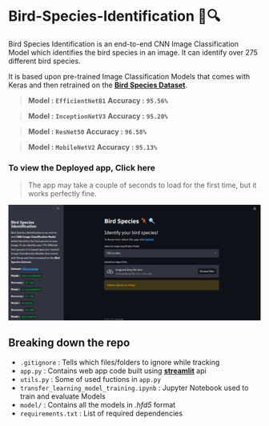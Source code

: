 # Bird-Species-Identification 🦜🔍

Bird Species Identification is an end-to-end CNN Image Classification Model which identifies the bird species in an image. It can identify over 275 different bird species.

It is based upon pre-trained Image Classification Models that comes with Keras and then retrained on the [**Bird Species Dataset**](https://www.kaggle.com/gpiosenka/100-bird-species).

>**Model :** **`EfficientNetB1`**
>**Accuracy :** **`95.56%`**

>**Model :** **`InceptionNetV3`**
>**Accuracy :** **`95.20%`**

>**Model :** **`ResNet50`**
>**Accuracy :** **`96.58%`**

>**Model :** **`MobileNetV2`**
>**Accuracy :** **`95.13%`**

### To view the Deployed app, **Click here**

> The app may take a couple of seconds to load for the first time, but it works perfectly fine.

![Screenshot](https://github.com/hemanth-007/Bird-Species-Identification/blob/main/Screenshot%20.png)


## Breaking down the repo

* `.gitignore` : Tells which files/folders to ignore while tracking
* `app.py`  : Contains web app code built using [**streamlit**](https://streamlit.io/) api
* `utils.py`  : Some of used fuctions in  `app.py`
* `transfer_learning_model_training.ipynb`  : Jupyter Notebook used to train and evaluate Models
* `model/`  : Contains all the models in *.hfd5* format
* `requirements.txt`  : List of required dependencies
